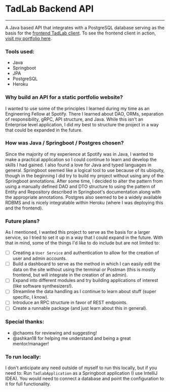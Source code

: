 # TadLab Backend API
---
A Java based API that integrates with a PostgreSQL database serving as the basis for the [frontend TadLab client](https://github.com/tdep/tdep-tadlab-client).
To see the frontend client in action, [visit my portfolio here](https://www.trevordepew.com/portfolio).

### Tools used:
- Java
- Springboot
- JPA
- PostgreSQL
- Heroku

### Why build an API for a static portfolio website?
I wanted to use some of the principles I learned during my time as an Engineering Fellow at Spotify. There I learned about DAO, ORMs, separation of responsibility, gRPC, API structure, and Java. While this isn't an Enterprise level application, I did my best to structure the project in a way that could be expanded in the future.

### How was Java / Springboot / Postgres chosen?
Since the majority of my experience at Spotify was in Java, I wanted to make a practical application so I could continue to learn and develop the skills I had gained. I also found a love for Java and typed languages in general. Springboot seemed like a logical tool to use because of its ubiquity, though in the beginning I did try to build my project without using any of the Springboot annotations. After some time, I decided to alter the pattern from using a manually defined DAO and DTO structure to using the pattern of Entity and Repository described in Springboot's documentation along with the appropriate annotations. Postgres also seemed to be a widely available RDBMS and is nicely integratable within Heroku (where I was deploying this and the frontend).

### Future plans?
As I mentioned, I wanted this project to serve as the basis for a larger service, so I tried to set it up in a way that I could expand in the future. With that in mind, some of the things I'd like to do include but are not limited to:
- [ ]  Creating a `User Service` and authentication to allow for the creation of user and admin accounts.
- [ ]  Build a dashboard to serve as the method in which I can easily edit the data on the site without using the terminal or Postman (this is mostly frontend, but will integrate in the creation of an admin).
- [ ]  Expand into different modules and try building applications of interest (like software synthesizers!).
- [ ]  Streamline the data handling as I continue to learn about stuff (super specific, I know).
- [ ]  Introduce an RPC structure in favor of REST endpoints.
- [ ]  Create a runnable package (and just learn about this in general).

### Special thanks:
- @chaoms for reviewing and suggesting!
- @ashkan18 for helping me understand and being a great mentor/manager!

### To run locally:
I don't anticipate any need outside of myself to run this locally, but if you need to:
Run `TadlabApplication` as a Springboot application (I use IntelliJ IDEA).
You would need to connect a database and point the configuration to it for full functionality.
